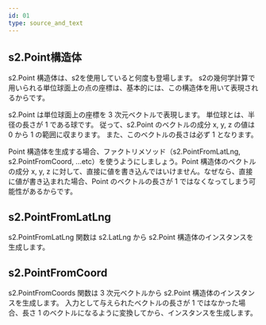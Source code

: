 ```yaml
---
id: 01
type: source_and_text
---
```


## s2.Point構造体

s2.Point 構造体は、s2を使用していると何度も登場します。 s2の幾何学計算で用いられる単位球面上の点の座標は、基本的には、この構造体を用いて表現されるからです。

s2.Point は単位球面上の座標を 3 次元ベクトルで表現します。 単位球とは、半径の長さが 1 である球です。 従って、s2.Point のベクトルの成分 x, y, z の値は 0 から 1 の範囲に収まります。 また、このベクトルの長さは必ず 1 となります。

Point 構造体を生成する場合、ファクトリメソッド（s2.PointFromLatLng, s2.PointFromCoord, ...etc）を使うようにしましょう。Point 構造体のベクトルの成分 x, y, z に対して、直接に値を書き込んではいけません。なぜなら、直接に値が書き込まれた場合、Point のベクトルの長さが 1 ではなくなってしまう可能性があるからです。

## s2.PointFromLatLng

s2.PointFromLatLng 関数は s2.LatLng から s2.Point 構造体のインスタンスを生成します。

## s2.PointFromCoord

s2.PointFromCoords 関数は 3 次元ベクトルから s2.Point 構造体のインスタンスを生成します。 入力として与えられたベクトルの長さが 1 ではなかった場合、長さ 1 のベクトルになるように変換してから、インスタンスを生成します。
